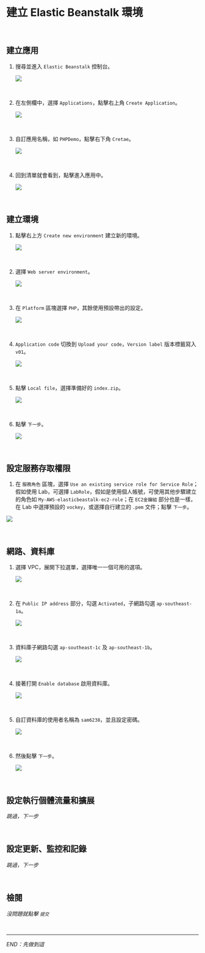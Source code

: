 # 建立 Elastic Beanstalk 環境

<br>

## 建立應用

1. 搜尋並進入 `Elastic Beanstalk` 控制台。

    ![](images/img_64.png)

<br>

2. 在左側欄中，選擇 `Applications`，點擊右上角 `Create Application`。

    ![](images/img_65.png)

<br>

3. 自訂應用名稱，如 `PHPDemo`，點擊右下角 `Cretae`。

    ![](images/img_66.png)

<br>

4. 回到清單就會看到，點擊進入應用中。

    ![](images/img_67.png)

<br>

## 建立環境

1. 點擊右上方 `Create new environment` 建立新的環境。

    ![](images/img_68.png)

<br>

2. 選擇 `Web server environment`。

    ![](images/img_69.png)

<br>

3. 在 `Platform` 區塊選擇 `PHP`，其餘使用預設帶出的設定。

    ![](images/img_70.png)

<br>

4. `Application code` 切換到 `Upload your code`，`Version label` 版本標籤寫入 `v01`。

    ![](images/img_72.png)

<br>

5. 點擊 `Local file`，選擇準備好的 `index.zip`。

    ![](images/img_73.png)

<br>

6. 點擊 `下一步`。

    ![](images/img_74.png)

<br>

## 設定服務存取權限

1. 在 `服務角色` 區塊，選擇 `Use an existing service role for Service Role`；假如使用 Lab，可選擇 `LabRole`，假如是使用個人帳號，可使用其他步驟建立的角色如 `My-AWS-elasticbeastalk-ec2-role`；在 `EC2金鑰組` 部分也是一樣，在 Lab 中選擇預設的 `vockey`，或選擇自行建立的 `.pem` 文件；點擊 `下一步`。

![](images/img_75.png)

<br>

## 網路、資料庫

1. 選擇 VPC，展開下拉選單，選擇唯一一個可用的選項。

    ![](images/img_76.png)

<br>

2. 在 `Public IP address` 部分，勾選 `Activated`，子網路勾選 `ap-southeast-1a`。

    ![](images/img_77.png)

<br>

3. 資料庫子網路勾選 `ap-southeast-1c` 及 `ap-southeast-1b`。

    ![](images/img_78.png)

<br>

4. 接著打開 `Enable database` 啟用資料庫。

    ![](images/img_79.png)

<br>

5. 自訂資料庫的使用者名稱為 `sam6238`，並且設定密碼。

    ![](images/img_80.png)

<br>

6. 然後點擊 `下一步`。

    ![](images/img_81.png)

<br>

## 設定執行個體流量和擴展

_跳過，下一步_

<br>

## 設定更新、監控和記錄

_跳過，下一步_

<br>

## 檢閱

_沒問題就點擊 `提交`_

<br>

___

_END：先做到這_